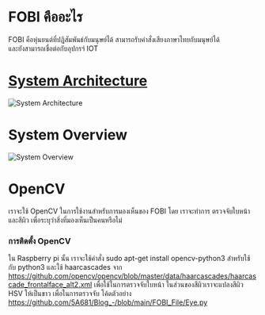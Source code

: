 # FOBI คืออะไร
 FOBI คือหุ่นยนต์ที่ปฏิสัมพันธ์กับมนุษย์ได้ สามารถรับคำสั่งเสียงภาษาไทยกับมนุษย์ได้  
 และยังสามารถเชื่อต่อกับอุปกรฯ์ IOT 
 
 # [System Architecture](https://github.com/5A681/Blog_-/blob/main/Architechure.md)
 ![System Architecture](https://user-images.githubusercontent.com/46487715/110239521-e1bd9300-7f79-11eb-9537-cebca6c4992a.png)
 # System Overview
 ![System Overview](https://user-images.githubusercontent.com/46487715/109979637-ae88c300-7d31-11eb-89a2-efba68d0a19a.png) 
 # OpenCV
  เราจะใช้ OpenCV ในการใช้งานสำหรับการมองเห็นของ FOBI
  โดย เราจะทำการ ตรวจจับใบหน้าและสีผิว เพื่อระบุว่าสิ่งที่มองเห็นเป็นคนหรือไม่
  ### การติดตั้ง OpenCV
   ใน Raspberry pi นั้น เราจะใช้คำสั่ง sudo apt-get install opencv-python3 สำหรับใช้กับ python3
   และใช้ haarcascades จาก https://github.com/opencv/opencv/blob/master/data/haarcascades/haarcascade_frontalface_alt2.xml
   เพื่อใช้ในการตรวจจับใบหน้า ในส่วนของสีผิวเราจะแปลงสีผิว HSV ให้เป็นขาว เพื่อในการตรวจจับ
   โค้ดตัวอย่าง https://github.com/5A681/Blog_-/blob/main/FOBI_File/Eye.py
   
     

